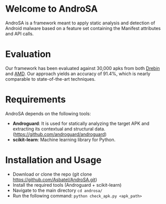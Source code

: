 # Welcome to AndroSA

AndroSA is a framework meant to apply static analysis and detection of Android malware based on a feature set containing the Manifest attributes and API calls.

# Evaluation

Our framework has been evaluated against 30,000 apks from both <a href="https://www.sec.cs.tu-bs.de/~danarp/drebin/">Drebin</a> and <a href="http://amd.arguslab.org/">AMD</a>. Our approach yields an accuracy of 91.4%, which is nearly comparable to state-of-the-art techniques.

# Requirements

AndroSA depends on the following tools:

   - **Androguard**: It is used for statically analyzing the target APK and extracting its contextual and structural data. (https://github.com/androguard/androguard)
   - **scikit-learn**: Machine learning library for Python.
   
# Installation and Usage

   - Download or clone the repo (git clone https://github.com/Asbatel/AndroSA.git)
   - Install the required tools (Androguard + scikit-learn)  
   - Navigate to the main directory `cd androsa/`
   - Run the following command: `python check_apk.py <apk_path>`







